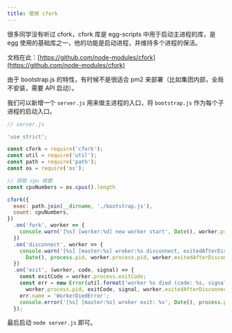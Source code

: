 ```yaml
---
title: 使用 cfork
---
```


  很多同学没有听过 cfork，cfork 库是 egg-scripts 中用于启动主进程的库，是 egg 使用的基础库之一，他的功能是启动进程，并维持多个进程的保活。
​

文档在此：[https://github.com/node-modules/cfork](https://github.com/node-modules/cfork)
​

由于 bootstrap.js 的特性，有时候不是很适合 pm2 来部署（比如集团内部，全局不安装，需要 API 启动）。
​

我们可以新增一个 `server.js` 用来做主进程的入口，将 `bootstrap.js` 作为每个子进程的启动入口。
​

```javascript
// server.js

'use strict';

const cfork = require('cfork');
const util = require('util');
const path = require('path');
const os = require('os');

// 获取 cpu 核数
const cpuNumbers = os.cpus().length

cfork({
  exec: path.join(__dirname, './bootstrap.js'),
  count: cpuNumbers,
})
  .on('fork', worker => {
    console.warn('[%s] [worker:%d] new worker start', Date(), worker.process.pid);
  })
  .on('disconnect', worker => {
    console.warn('[%s] [master:%s] wroker:%s disconnect, exitedAfterDisconnect: %s, state: %s.',
      Date(), process.pid, worker.process.pid, worker.exitedAfterDisconnect, worker.state);
  })
  .on('exit', (worker, code, signal) => {
    const exitCode = worker.process.exitCode;
    const err = new Error(util.format('worker %s died (code: %s, signal: %s, exitedAfterDisconnect: %s, state: %s)',
      worker.process.pid, exitCode, signal, worker.exitedAfterDisconnect, worker.state));
    err.name = 'WorkerDiedError';
    console.error('[%s] [master:%s] wroker exit: %s', Date(), process.pid, err.stack);
  });
```
最后启动 `node server.js` 即可。